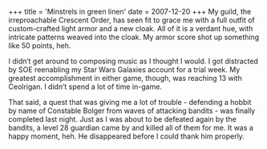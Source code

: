 +++
title = 'Minstrels in green linen'
date = 2007-12-20
+++
My guild, the irreproachable Crescent Order, has seen fit to grace me with a full outfit of custom-crafted light armor and a new cloak. All of it is a verdant hue, with intricate patterns weaved into the cloak. My armor score shot up something like 50 points, heh.

I didn’t get around to composing music as I thought I would. I got distracted by SOE reenabling my Star Wars Galaxies account for a trial week. My greatest accomplishment in either game, though, was reaching 13 with Ceolrigan. I didn’t spend a lot of time in-game.

That said, a quest that was giving me a lot of trouble - defending a hobbit by name of Constable Bolger from waves of attacking bandits - was finally completed last night. Just as I was about to be defeated again by the bandits, a level 28 guardian came by and killed all of them for me. It was a happy moment, heh. He disappeared before I could thank him properly.